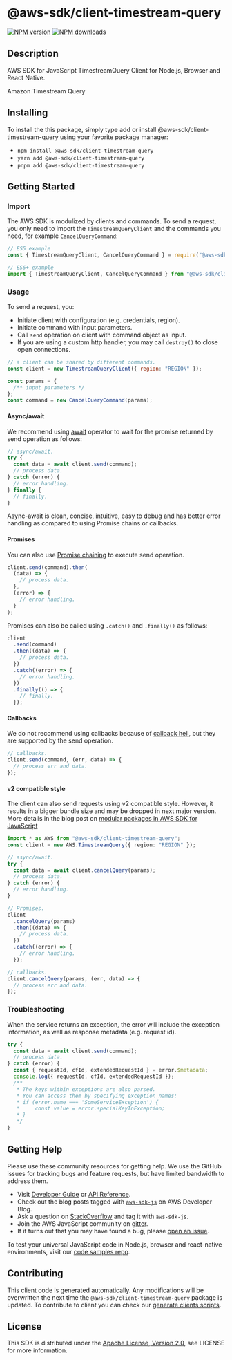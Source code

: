 # @aws-sdk/client-timestream-query

[![NPM version](https://img.shields.io/npm/v/@aws-sdk/client-timestream-query/latest.svg)](https://www.npmjs.com/package/@aws-sdk/client-timestream-query)
[![NPM downloads](https://img.shields.io/npm/dm/@aws-sdk/client-timestream-query.svg)](https://www.npmjs.com/package/@aws-sdk/client-timestream-query)

## Description

AWS SDK for JavaScript TimestreamQuery Client for Node.js, Browser and React Native.

<fullname>Amazon Timestream Query
</fullname>

<p></p>

## Installing

To install the this package, simply type add or install @aws-sdk/client-timestream-query
using your favorite package manager:

- `npm install @aws-sdk/client-timestream-query`
- `yarn add @aws-sdk/client-timestream-query`
- `pnpm add @aws-sdk/client-timestream-query`

## Getting Started

### Import

The AWS SDK is modulized by clients and commands.
To send a request, you only need to import the `TimestreamQueryClient` and
the commands you need, for example `CancelQueryCommand`:

```js
// ES5 example
const { TimestreamQueryClient, CancelQueryCommand } = require("@aws-sdk/client-timestream-query");
```

```ts
// ES6+ example
import { TimestreamQueryClient, CancelQueryCommand } from "@aws-sdk/client-timestream-query";
```

### Usage

To send a request, you:

- Initiate client with configuration (e.g. credentials, region).
- Initiate command with input parameters.
- Call `send` operation on client with command object as input.
- If you are using a custom http handler, you may call `destroy()` to close open connections.

```js
// a client can be shared by different commands.
const client = new TimestreamQueryClient({ region: "REGION" });

const params = {
  /** input parameters */
};
const command = new CancelQueryCommand(params);
```

#### Async/await

We recommend using [await](https://developer.mozilla.org/en-US/docs/Web/JavaScript/Reference/Operators/await)
operator to wait for the promise returned by send operation as follows:

```js
// async/await.
try {
  const data = await client.send(command);
  // process data.
} catch (error) {
  // error handling.
} finally {
  // finally.
}
```

Async-await is clean, concise, intuitive, easy to debug and has better error handling
as compared to using Promise chains or callbacks.

#### Promises

You can also use [Promise chaining](https://developer.mozilla.org/en-US/docs/Web/JavaScript/Guide/Using_promises#chaining)
to execute send operation.

```js
client.send(command).then(
  (data) => {
    // process data.
  },
  (error) => {
    // error handling.
  }
);
```

Promises can also be called using `.catch()` and `.finally()` as follows:

```js
client
  .send(command)
  .then((data) => {
    // process data.
  })
  .catch((error) => {
    // error handling.
  })
  .finally(() => {
    // finally.
  });
```

#### Callbacks

We do not recommend using callbacks because of [callback hell](http://callbackhell.com/),
but they are supported by the send operation.

```js
// callbacks.
client.send(command, (err, data) => {
  // process err and data.
});
```

#### v2 compatible style

The client can also send requests using v2 compatible style.
However, it results in a bigger bundle size and may be dropped in next major version. More details in the blog post
on [modular packages in AWS SDK for JavaScript](https://aws.amazon.com/blogs/developer/modular-packages-in-aws-sdk-for-javascript/)

```ts
import * as AWS from "@aws-sdk/client-timestream-query";
const client = new AWS.TimestreamQuery({ region: "REGION" });

// async/await.
try {
  const data = await client.cancelQuery(params);
  // process data.
} catch (error) {
  // error handling.
}

// Promises.
client
  .cancelQuery(params)
  .then((data) => {
    // process data.
  })
  .catch((error) => {
    // error handling.
  });

// callbacks.
client.cancelQuery(params, (err, data) => {
  // process err and data.
});
```

### Troubleshooting

When the service returns an exception, the error will include the exception information,
as well as response metadata (e.g. request id).

```js
try {
  const data = await client.send(command);
  // process data.
} catch (error) {
  const { requestId, cfId, extendedRequestId } = error.$metadata;
  console.log({ requestId, cfId, extendedRequestId });
  /**
   * The keys within exceptions are also parsed.
   * You can access them by specifying exception names:
   * if (error.name === 'SomeServiceException') {
   *     const value = error.specialKeyInException;
   * }
   */
}
```

## Getting Help

Please use these community resources for getting help.
We use the GitHub issues for tracking bugs and feature requests, but have limited bandwidth to address them.

- Visit [Developer Guide](https://docs.aws.amazon.com/sdk-for-javascript/v3/developer-guide/welcome.html)
  or [API Reference](https://docs.aws.amazon.com/AWSJavaScriptSDK/v3/latest/index.html).
- Check out the blog posts tagged with [`aws-sdk-js`](https://aws.amazon.com/blogs/developer/tag/aws-sdk-js/)
  on AWS Developer Blog.
- Ask a question on [StackOverflow](https://stackoverflow.com/questions/tagged/aws-sdk-js) and tag it with `aws-sdk-js`.
- Join the AWS JavaScript community on [gitter](https://gitter.im/aws/aws-sdk-js-v3).
- If it turns out that you may have found a bug, please [open an issue](https://github.com/aws/aws-sdk-js-v3/issues/new/choose).

To test your universal JavaScript code in Node.js, browser and react-native environments,
visit our [code samples repo](https://github.com/aws-samples/aws-sdk-js-tests).

## Contributing

This client code is generated automatically. Any modifications will be overwritten the next time the `@aws-sdk/client-timestream-query` package is updated.
To contribute to client you can check our [generate clients scripts](https://github.com/aws/aws-sdk-js-v3/tree/main/scripts/generate-clients).

## License

This SDK is distributed under the
[Apache License, Version 2.0](http://www.apache.org/licenses/LICENSE-2.0),
see LICENSE for more information.
